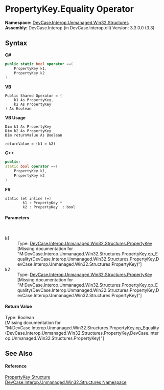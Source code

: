 # PropertyKey.Equality Operator 
 

**Namespace:**&nbsp;<a href="N_DevCase_Interop_Unmanaged_Win32_Structures">DevCase.Interop.Unmanaged.Win32.Structures</a><br />**Assembly:**&nbsp;DevCase.Interop (in DevCase.Interop.dll) Version: 3.3.0.0 (3.3)

## Syntax

**C#**<br />
``` C#
public static bool operator ==(
	PropertyKey k1,
	PropertyKey k2
)
```

**VB**<br />
``` VB
Public Shared Operator = ( 
	k1 As PropertyKey,
	k2 As PropertyKey
) As Boolean
```

**VB Usage**<br />
``` VB Usage
Dim k1 As PropertyKey
Dim k2 As PropertyKey
Dim returnValue As Boolean

returnValue = (k1 = k2)
```

**C++**<br />
``` C++
public:
static bool operator ==(
	PropertyKey k1, 
	PropertyKey k2
)
```

**F#**<br />
``` F#
static let inline (=)
        k1 : PropertyKey * 
        k2 : PropertyKey  : bool
```


#### Parameters
&nbsp;<dl><dt>k1</dt><dd>Type: <a href="T_DevCase_Interop_Unmanaged_Win32_Structures_PropertyKey">DevCase.Interop.Unmanaged.Win32.Structures.PropertyKey</a><br />\[Missing <param name="k1"/> documentation for "M:DevCase.Interop.Unmanaged.Win32.Structures.PropertyKey.op_Equality(DevCase.Interop.Unmanaged.Win32.Structures.PropertyKey,DevCase.Interop.Unmanaged.Win32.Structures.PropertyKey)"\]</dd><dt>k2</dt><dd>Type: <a href="T_DevCase_Interop_Unmanaged_Win32_Structures_PropertyKey">DevCase.Interop.Unmanaged.Win32.Structures.PropertyKey</a><br />\[Missing <param name="k2"/> documentation for "M:DevCase.Interop.Unmanaged.Win32.Structures.PropertyKey.op_Equality(DevCase.Interop.Unmanaged.Win32.Structures.PropertyKey,DevCase.Interop.Unmanaged.Win32.Structures.PropertyKey)"\]</dd></dl>

#### Return Value
Type: Boolean<br />\[Missing <returns> documentation for "M:DevCase.Interop.Unmanaged.Win32.Structures.PropertyKey.op_Equality(DevCase.Interop.Unmanaged.Win32.Structures.PropertyKey,DevCase.Interop.Unmanaged.Win32.Structures.PropertyKey)"\]

## See Also


#### Reference
<a href="T_DevCase_Interop_Unmanaged_Win32_Structures_PropertyKey">PropertyKey Structure</a><br /><a href="N_DevCase_Interop_Unmanaged_Win32_Structures">DevCase.Interop.Unmanaged.Win32.Structures Namespace</a><br />